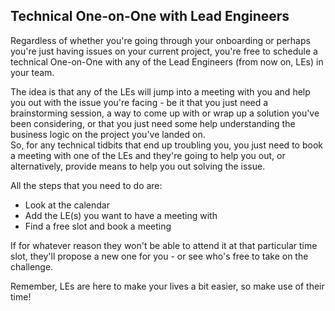 ## Technical One-on-One with Lead Engineers

Regardless of whether you're going through your onboarding or perhaps you're just having issues on your current project, you're free to schedule a technical One-on-One with any of the Lead Engineers (from now on, LEs) in your team.

The idea is that any of the LEs will jump into a meeting with you and help you out with the issue you're facing - be it that you just need a brainstorming session, a way to come up with or wrap up a solution you've been considering, or that you just need some help understanding the business logic on the project you've landed on.  
So, for any technical tidbits that end up troubling you, you just need to book a meeting with one of the LEs and they're going to help you out, or alternatively, provide means to help you out solving the issue.

All the steps that you need to do are: 

* Look at the calendar
* Add the LE(s) you want to have a meeting with
* Find a free slot and book a meeting

If for whatever reason they won't be able to attend it at that particular time slot, they'll propose a new one for you - or see who's free to take on the challenge.

Remember, LEs are here to make your lives a bit easier, so make use of their time!
